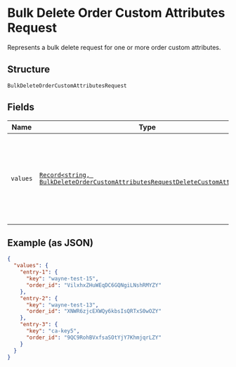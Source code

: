 
# Bulk Delete Order Custom Attributes Request

Represents a bulk delete request for one or more order custom attributes.

## Structure

`BulkDeleteOrderCustomAttributesRequest`

## Fields

| Name | Type | Tags | Description |
|  --- | --- | --- | --- |
| `values` | [`Record<string, BulkDeleteOrderCustomAttributesRequestDeleteCustomAttribute>`](../../doc/models/bulk-delete-order-custom-attributes-request-delete-custom-attribute.md) | Required | A map of requests that correspond to individual delete operations for custom attributes. |

## Example (as JSON)

```json
{
  "values": {
    "entry-1": {
      "key": "wayne-test-15",
      "order_id": "VilxhxZHuWEqDC6GQNgiLNshRMYZY"
    },
    "entry-2": {
      "key": "wayne-test-13",
      "order_id": "XNWR6zjcEXWQy6kbsIsQRTxS0wOZY"
    },
    "entry-3": {
      "key": "ca-key5",
      "order_id": "9QC9RohBVxfsaSOtYjY7KhmjqrLZY"
    }
  }
}
```

